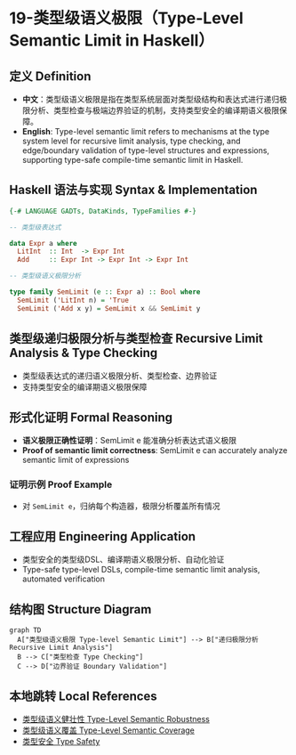 # 19-类型级语义极限（Type-Level Semantic Limit in Haskell）

## 定义 Definition

- **中文**：类型级语义极限是指在类型系统层面对类型级结构和表达式进行递归极限分析、类型检查与极端边界验证的机制，支持类型安全的编译期语义极限保障。
- **English**: Type-level semantic limit refers to mechanisms at the type system level for recursive limit analysis, type checking, and edge/boundary validation of type-level structures and expressions, supporting type-safe compile-time semantic limit in Haskell.

## Haskell 语法与实现 Syntax & Implementation

```haskell
{-# LANGUAGE GADTs, DataKinds, TypeFamilies #-}

-- 类型级表达式

data Expr a where
  LitInt  :: Int  -> Expr Int
  Add     :: Expr Int -> Expr Int -> Expr Int

-- 类型级语义极限分析

type family SemLimit (e :: Expr a) :: Bool where
  SemLimit ('LitInt n) = 'True
  SemLimit ('Add x y) = SemLimit x && SemLimit y
```

## 类型级递归极限分析与类型检查 Recursive Limit Analysis & Type Checking

- 类型级表达式的递归语义极限分析、类型检查、边界验证
- 支持类型安全的编译期语义极限保障

## 形式化证明 Formal Reasoning

- **语义极限正确性证明**：SemLimit e 能准确分析表达式语义极限
- **Proof of semantic limit correctness**: SemLimit e can accurately analyze semantic limit of expressions

### 证明示例 Proof Example

- 对 `SemLimit e`，归纳每个构造器，极限分析覆盖所有情况

## 工程应用 Engineering Application

- 类型安全的类型级DSL、编译期语义极限分析、自动化验证
- Type-safe type-level DSLs, compile-time semantic limit analysis, automated verification

## 结构图 Structure Diagram

```mermaid
graph TD
  A["类型级语义极限 Type-level Semantic Limit"] --> B["递归极限分析 Recursive Limit Analysis"]
  B --> C["类型检查 Type Checking"]
  C --> D["边界验证 Boundary Validation"]
```

## 本地跳转 Local References

- [类型级语义健壮性 Type-Level Semantic Robustness](../126-Type-Level-Semantic-Robustness/01-Type-Level-Semantic-Robustness-in-Haskell.md)
- [类型级语义覆盖 Type-Level Semantic Coverage](../124-Type-Level-Semantic-Coverage/01-Type-Level-Semantic-Coverage-in-Haskell.md)
- [类型安全 Type Safety](../14-Type-Safety/01-Type-Safety-in-Haskell.md)
